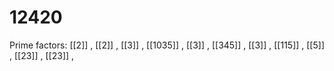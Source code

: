 # 12420

Prime factors: [[2]] , [[2]] , [[3]] , [[1035]] , [[3]] , [[345]] , [[3]] , [[115]] , [[5]] , [[23]] , [[23]] , 